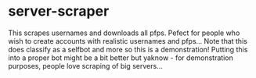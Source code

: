 # server-scraper
This scrapes usernames and downloads all pfps. Pefect for people who wish to create accounts with realistic usernames and pfps... Note that this does classify as a selfbot and more so this is a demonstration! Putting this into a proper bot might be a bit better but yaknow - for demonstration purposes, people love scraping of big servers...
